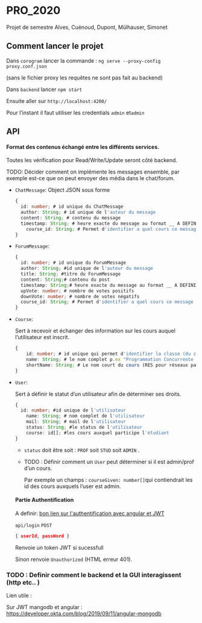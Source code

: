 # PRO_2020
Projet de semestre Alves, Cuénoud, Dupont, Mülhauser, Simonet



## Comment lancer le projet 

Dans `corogram` lancer la commande : `ng serve --proxy-config proxy.conf.json` 

(sans le fichier proxy les requêtes ne sont pas fait au backend)

Dans `backend` lancer `npm start` 

Ensuite aller sur `http://localhost:4200/` 

Pour l’instant il faut utiliser les credentials `admin` et`admin` 



## API 

#### Format des contenus échangé entre les différents services.

Toutes les vérification pour Read/Write/Update seront côté backend. 

TODO: Décider comment on implémente les messages ensemble, par exemple est-ce que on peut envoyer des média dans le chat/forum. 

* `ChatMessage`: Object JSON sous forme 

  ```typescript
  {
  	id: number; # id unique du ChatMessage
  	author: String; # id unique de l'auteur du message
  	content: String; # contenu du message 
  	timestamp: String; # heure exacte du message au format __ A DEFINIR __  
      course_id: String; # Permet d'identifier a quel cours ce message appartient
  }
  ```

  

* `ForumMessage`: 

  ```typescript
  {
  	id: number; # id unique du ForumMessage
  	author: String; #id unique de l'auteur du message
  	title: String; #titre du ForumMessage
  	content: String;# contenu du post
  	timestamp: String;# heure exacte du message au format __ A DEFINIR __  
  	upVote: number; # nombre de votes positifs
    downVote: number; # nombre de votes négatifs
  	course_id: String; # Permet d'identifier a quel cours ce message appartient
  }
  ```

  

* `Course`: 

  Sert à recevoir et échanger des information sur les cours auquel l’utilisateur est inscrit. 

  ```typescript
  {
      id: number; # id unique qui permet d'identifier la classe (du cours donné)
      name: String; # le nom complet p.ex "Programmation Concurrente 2020"
      shortName: String; # Le nom court du cours (RES pour réseaux par exemple)
  }
  ```

* `User`: 

  Sert à définir le statut d’un utilisateur afin de déterminer ses droits. 

  ```typescript
  {
  	id: number; #id unique de l'utilisateur
      name: String; # nom complet de l'utilisateur
      mail: String; # mail de l'utilisateur
      status: String; #le status de l'utilisateur
      course: id[]; #les cours auxquel participe l'étudiant 
  }
  ```

  * `status` doit être soit : `PROF` soit `STUD`  soit `ADMIN` . 

  * TODO : Définir comment un `User` peut déterminer si il est admin/prof d’un cours.

    Par exemple un champs : `courseGiven: number[]`qui contiendrait les id des cours auxquels l’user est admin. 
  
    

  #### Partie Authentification
  
  A definir: [bon lien sur l'authentification avec angular et JWT ](https://blog.angular-university.io/angular-jwt-authentication/)
  
  `api/login` `POST`  
  
  ```json
  { userId, passWord }
  ```
  
  Renvoie un token JWT si sucessfull
  
  Sinon renvoie `Unauthorized` (HTML erreur 401).
  
  

### TODO : Definir comment le backend et la GUI interagissent (http etc.. )

Lien utile : 

Sur JWT mangodb et angular : https://developer.okta.com/blog/2019/09/11/angular-mongodb